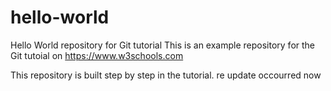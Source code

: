 # hello-world
Hello World repository for Git tutorial
This is an example repository for the Git tutoial on https://www.w3schools.com

This repository is built step by step in the tutorial.
re update occourred now
